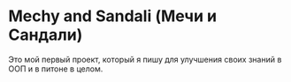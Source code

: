 # Mechy and Sandali (Мечи и Сандали)
Это мой первый проект, который я пишу для улучшения своих знаний в ООП и в питоне в целом.


